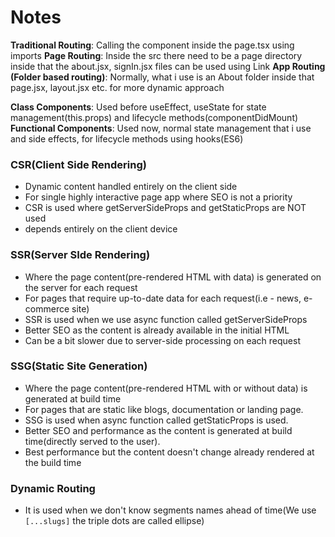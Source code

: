 # Notes

**Traditional Routing**: Calling the component inside the page.tsx using imports
**Page Routing**: Inside the src there need to be a page directory inside that the about.jsx, signIn.jsx files can be used using Link
**App Routing (Folder based routing)**: Normally, what i use is an About folder inside that page.jsx, layout.jsx etc. for more dynamic approach

**Class Components**: Used before useEffect, useState for state management(this.props) and lifecycle methods(componentDidMount)  
**Functional Components**: Used now, normal state management that i use and side effects, for lifecycle methods using hooks(ES6)

### CSR(Client Side Rendering)
  - Dynamic content handled entirely on the client side
  - For single highly interactive page app where SEO is not a priority
  - CSR is used where getServerSideProps and getStaticProps are NOT used
  - depends entirely on the client device

### SSR(Server SIde Rendering)
  - Where the page content(pre-rendered HTML with data) is generated on the server for each request
  - For pages that require up-to-date data for each request(i.e - news, e-commerce site)
  - SSR is used when we use async function called getServerSideProps
  - Better SEO as the content is already available in the initial HTML
  - Can be a bit slower due to server-side processing on each request

### SSG(Static Site Generation)
  - Where the page content(pre-rendered HTML with or without data) is generated at build time 
  - For pages that are static like blogs, documentation or landing page.
  - SSG is used when async function called getStaticProps is used.
  - Better SEO and performance as the content is generated at build time(directly served to the user).
  - Best performance but the content doesn't change already rendered at the build time

### Dynamic Routing
  - It is used when we don't know segments names ahead of time(We use `[...slugs]` the triple dots are called ellipse)